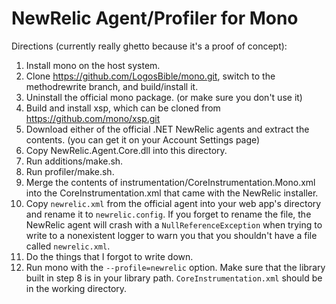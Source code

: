 # NewRelic Agent/Profiler for Mono

Directions (currently really ghetto because it's a proof of concept):

1. Install mono on the host system.
2. Clone https://github.com/LogosBible/mono.git, switch to the methodrewrite branch, and build/install it.
3. Uninstall the official mono package. (or make sure you don't use it)
4. Build and install xsp, which can be cloned from https://github.com/mono/xsp.git
5. Download either of the official .NET NewRelic agents and extract the contents. (you can get it on your Account Settings page)
6. Copy NewRelic.Agent.Core.dll into this directory.
7. Run additions/make.sh.
8. Run profiler/make.sh.
9. Merge the contents of instrumentation/CoreInstrumentation.Mono.xml into the CoreInstrumentation.xml that came with the NewRelic installer.
10. Copy `newrelic.xml` from the official agent into your web app's directory and rename it to `newrelic.config`. If you forget to rename the file, the NewRelic agent will crash with a `NullReferenceException` when trying to write to a nonexistent logger to warn you that you shouldn't have a file called `newrelic.xml`.
11. Do the things that I forgot to write down.
12. Run mono with the `--profile=newrelic` option. Make sure that the library built in step 8 is in your library path. `CoreInstrumentation.xml` should be in the working directory.
